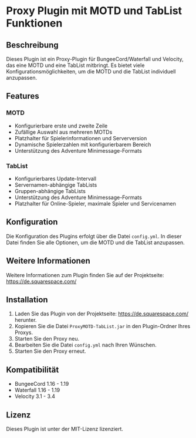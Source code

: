# Proxy Plugin mit MOTD und TabList Funktionen
## Beschreibung

Dieses Plugin ist ein Proxy-Plugin für BungeeCord/Waterfall und Velocity, das eine MOTD und eine TabList mitbringt. Es bietet viele Konfigurationsmöglichkeiten, um die MOTD und die TabList individuell anzupassen.

## Features

### MOTD

* Konfigurierbare erste und zweite Zeile
* Zufällige Auswahl aus mehreren MOTDs
* Platzhalter für Spielerinformationen und Serverversion
* Dynamische Spielerzahlen mit konfigurierbarem Bereich
* Unterstützung des Adventure Minimessage-Formats

### TabList

* Konfigurierbares Update-Intervall
* Servernamen-abhängige TabLists
* Gruppen-abhängige TabLists
* Unterstützung des Adventure Minimessage-Formats
* Platzhalter für Online-Spieler, maximale Spieler und Servicenamen

## Konfiguration

Die Konfiguration des Plugins erfolgt über die Datei `config.yml`. In dieser Datei finden Sie alle Optionen, um die MOTD und die TabList anzupassen.

## Weitere Informationen

Weitere Informationen zum Plugin finden Sie auf der Projektseite: <https://de.squarespace.com/>

## Installation

1. Laden Sie das Plugin von der Projektseite: <https://de.squarespace.com/> herunter.
2. Kopieren Sie die Datei `ProxyMOTD-TabList.jar` in den Plugin-Ordner Ihres Proxys.
3. Starten Sie den Proxy neu.
4. Bearbeiten Sie die Datei `config.yml` nach Ihren Wünschen.
5. Starten Sie den Proxy erneut.

## Kompatibilität

* BungeeCord 1.16 - 1.19
* Waterfall 1.16 - 1.19
* Velocity 3.1 - 3.4

## Lizenz

Dieses Plugin ist unter der MIT-Lizenz lizenziert.
